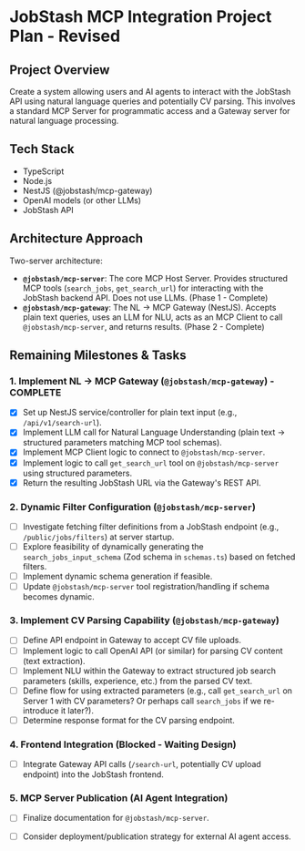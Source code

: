 # JobStash MCP Integration Project Plan - Revised

## Project Overview
Create a system allowing users and AI agents to interact with the JobStash API using natural language queries and potentially CV parsing. This involves a standard MCP Server for programmatic access and a Gateway server for natural language processing.

## Tech Stack
- TypeScript
- Node.js
- NestJS (@jobstash/mcp-gateway)
- OpenAI models (or other LLMs)
- JobStash API

## Architecture Approach
Two-server architecture:
- **`@jobstash/mcp-server`**: The core MCP Host Server. Provides structured MCP tools (`search_jobs`, `get_search_url`) for interacting with the JobStash backend API. Does not use LLMs. (Phase 1 - Complete)
- **`@jobstash/mcp-gateway`**: The NL -> MCP Gateway (NestJS). Accepts plain text queries, uses an LLM for NLU, acts as an MCP Client to call `@jobstash/mcp-server`, and returns results. (Phase 2 - Complete)

## Remaining Milestones & Tasks

### 1. Implement NL -> MCP Gateway (`@jobstash/mcp-gateway`) - COMPLETE
- [x] Set up NestJS service/controller for plain text input (e.g., `/api/v1/search-url`).
- [x] Implement LLM call for Natural Language Understanding (plain text -> structured parameters matching MCP tool schemas).
- [x] Implement MCP Client logic to connect to `@jobstash/mcp-server`.
- [x] Implement logic to call `get_search_url` tool on `@jobstash/mcp-server` using structured parameters.
- [x] Return the resulting JobStash URL via the Gateway's REST API.

### 2. Dynamic Filter Configuration (`@jobstash/mcp-server`)
- [ ] Investigate fetching filter definitions from a JobStash endpoint (e.g., `/public/jobs/filters`) at server startup.
- [ ] Explore feasibility of dynamically generating the `search_jobs_input_schema` (Zod schema in `schemas.ts`) based on fetched filters.
- [ ] Implement dynamic schema generation if feasible.
- [ ] Update `@jobstash/mcp-server` tool registration/handling if schema becomes dynamic.

### 3. Implement CV Parsing Capability (`@jobstash/mcp-gateway`)
- [ ] Define API endpoint in Gateway to accept CV file uploads.
- [ ] Implement logic to call OpenAI API (or similar) for parsing CV content (text extraction).
- [ ] Implement NLU within the Gateway to extract structured job search parameters (skills, experience, etc.) from the parsed CV text.
- [ ] Define flow for using extracted parameters (e.g., call `get_search_url` on Server 1 with CV parameters? Or perhaps call `search_jobs` if we re-introduce it later?).
- [ ] Determine response format for the CV parsing endpoint.

### 4. Frontend Integration (Blocked - Waiting Design)
- [ ] Integrate Gateway API calls (`/search-url`, potentially CV upload endpoint) into the JobStash frontend.

### 5. MCP Server Publication (AI Agent Integration)
- [ ] Finalize documentation for `@jobstash/mcp-server`.
- [ ] Consider deployment/publication strategy for external AI agent access.

 